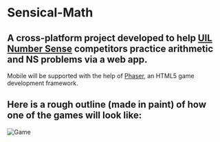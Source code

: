 # Sensical-Math
## A cross-platform project developed to help [UIL Number Sense](https://www.uiltexas.org/academics/stem/number-sense) competitors practice arithmetic and NS problems via a web app. 
 Mobile will be supported with the help of [Phaser](https://phaser.io), an HTML5 game development framework.

## Here is a rough outline (made in paint) of how one of the games will look like: 
![Game](https://github.com/Izzy129/Sensical-Math/assets/25886371/48fdbbe9-719c-4d24-aa8b-962c900438aa)

